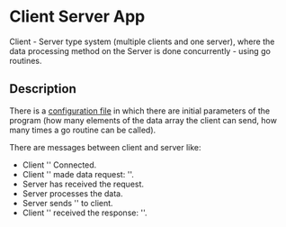 # Client Server App 

Client - Server type system (multiple clients and one server), where the data processing method on the Server is done concurrently - using go routines. 

## Description
There is a [configuration file](configurations.json) in which there are initial parameters of the program (how many elements of the data array the client can send, how many 
times a go routine can be called).

There are messages between client and server like: 
- Client '<Name>' Connected.
- Client '<Name>' made data request: '<date>'.
- Server has received the request.
- Server processes the data.
- Server sends '<response>' to client.
- Client '<Name>' received the response: '<response>'. 
